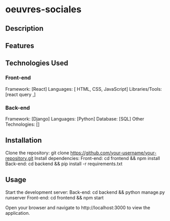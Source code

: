 # oeuvres-sociales
## Description


## Features

## Technologies Used
### Front-end
Framework: [React]
Languages: [ HTML, CSS, JavaScript]
Libraries/Tools: [react query ,]
### Back-end
Framework: [Django]
Languages: [Python]
Database: [SQL]
Other Technologies: []

## Installation
Clone the repository: git clone https://github.com/your-username/your-repository.git
Install dependencies:
Front-end: cd frontend && npm install
Back-end: cd backend && pip install -r requirements.txt
## Usage
Start the development server:
Back-end: cd backend && python manage.py runserver
Front-end: cd frontend && npm start

Open your browser and navigate to http://localhost:3000 to view the application.
